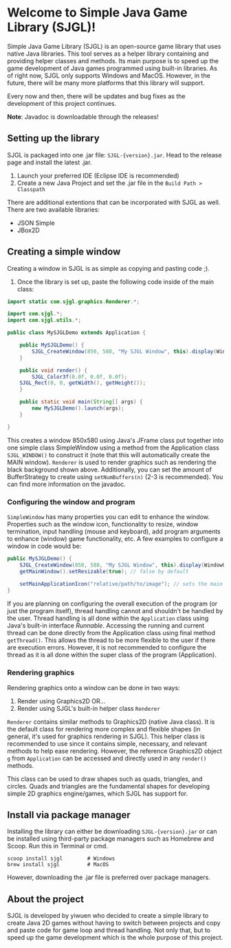 # Welcome to Simple Java Game Library (SJGL)!

Simple Java Game Library (SJGL) is an open-source game library that uses native Java libraries. This tool serves as a helper library containing and providing helper classes and methods. Its main purpose is to speed up the game development of Java games programmed using built-in libraries. As of right now, SJGL only supports Windows and MacOS. However, in the future, there will be many more platforms that this library will support.

Every now and then, there will be updates and bug fixes as the development of this project continues.

**Note**: Javadoc is downloadable through the releases!

## Setting up the library
SJGL is packaged into one .jar file: ```SJGL-{version}.jar```. Head to the release page and install the latest .jar.
1. Launch your preferred IDE (Eclipse IDE is recommended)
2. Create a new Java Project and set the .jar file in the ```Build Path > Classpath```

There are additional extentions that can be incorporated with SJGL as well. There are two available libraries:
- JSON Simple
- JBox2D

## Creating a simple window
Creating a window in SJGL is as simple as copying and pasting code ;).
1. Once the library is set up, paste the following code inside of the main class: 
```java
import static com.sjgl.graphics.Renderer.*;

import com.sjgl.*;
import com.sjgl.utils.*;

public class MySJGLDemo extends Application {

    public MySJGLDemo() {
        SJGL_CreateWindow(850, 580, "My SJGL Window", this).display(WindowUtils.TERMINATE_WINDOW, true, true);
    }

    public void render() {
        SJGL_Color3f(0.0f, 0.0f, 0.0f);
	SJGL_Rect(0, 0, getWidth(), getHeight());
    }

    public static void main(String[] args) {
        new MySJGLDemo().launch(args);
    }

}
```
This creates a window 850x580 using Java's JFrame class put together into one simple class SimpleWindow using a method from the Application class ```SJGL_WINDOW()``` to construct it (note that this will automatically create the MAIN window). ```Renderer``` is used to render graphics such as rendering the black background shown above. Additionally, you can set the amount of BufferStrategy to create using ```setNumBuffers(n)``` (2-3 is recommended). You can find more information on the javadoc.

### Configuring the window and program
```SimpleWindow``` has many properties you can edit to enhance the window. Properties such as the window icon, functionality to resize, window termination, input handling (mouse and keyboard), add program arguments to enhance (window) game functionality, etc. A few examples to configure a window in code would be:
```java
public MySJGLDemo() {
    SJGL_CreateWindow(850, 580, "My SJGL Window", this).display(WindowUtils.TERMINATE_WINDOW, true, true); // to access this window, getMainWindow()
    getMainWindow().setResizable(true); // false by default
    
    setMainApplicationIcon("relative/path/to/image"); // sets the main window's application icon
}
```
If you are planning on configuring the overall execution of the program (or just the program itself), thread handling cannot and shouldn't be handled by the user. Thread handling is all done within the ```Application``` class using Java's built-in interface *Runnable*. Accessing the running and current thread can be done directly from the Application class using final method ```getThread()```. This allows the thread to be more flexible to the user if there are execution errors. However, it is not recommended to configure the thread as it is all done within the super class of the program (Application).

### Rendering graphics
Rendering graphics onto a window can be done in two ways:
1. Render using Graphics2D OR...
2. Render using SJGL's built-in helper class ```Renderer```

```Renderer``` contains similar methods to Graphics2D (native Java class). It is the default class for rendering more complex and flexible shapes (in general, it's used for graphics rendering in SJGL). This helper class is recommended to use since it contains simple, necessary, and relevant methods to help ease rendering. However, the reference Graphics2D object ```g``` from ```Application``` can be accessed and directly used in any ```render()``` methods.

This class can be used to draw shapes such as quads, triangles, and circles. Quads and triangles are the fundamental shapes for developing simple 2D graphics engine/games, which SJGL has support for.

## Install via package manager
Installing the library can either be downloading ```SJGL-{version}.jar``` or can be installed using third-party package managers such as Homebrew and Scoop. Run this in Terminal or cmd.

```
scoop install sjgl        # Windows
brew install sjgl         # MacOS
```

However, downloading the .jar file is preferred over package managers.

## About the project
SJGL is developed by yiwuen who decided to create a simple library to create Java 2D games without having to switch between projects and copy and paste code for game loop and thread handling. Not only that, but to speed up the game development which is the whole purpose of this project.
